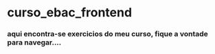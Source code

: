 ﻿# curso_ebac_frontend
 ### aqui encontra-se exercicios do meu curso, fique a vontade para navegar....
